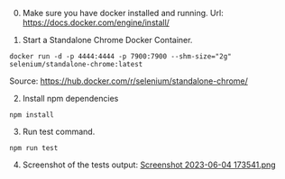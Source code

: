
0. Make sure you have docker installed and running.
Url: https://docs.docker.com/engine/install/

1. Start a Standalone Chrome Docker Container.
```
docker run -d -p 4444:4444 -p 7900:7900 --shm-size="2g" selenium/standalone-chrome:latest
```
Source: https://hub.docker.com/r/selenium/standalone-chrome/

2. Install npm dependencies
```
npm install
```

3. Run test command.
```
npm run test
```

4. Screenshot of the tests output:
[Screenshot 2023-06-04 173541.png](./Screenshot%202023-06-04%20173541.png)
